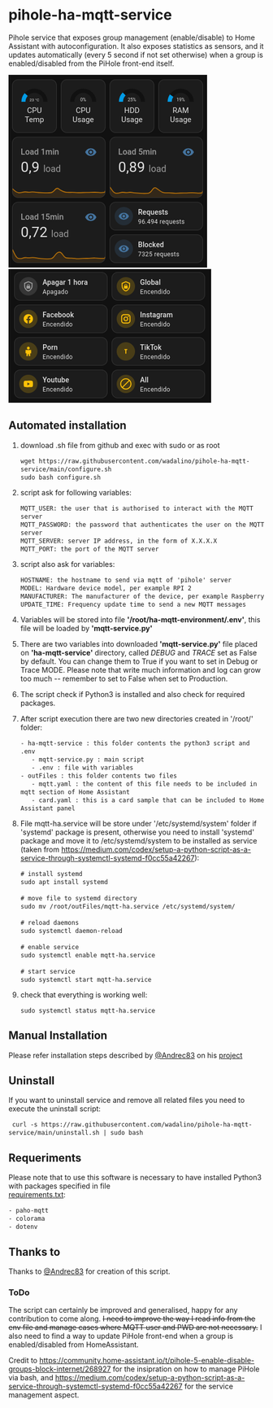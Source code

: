 # pihole-ha-mqtt-service
Pihole service that exposes group management (enable/disable) to Home Assistant with autoconfiguration.
It also exposes statistics as sensors, and it updates automatically (every 5 second if not set otherwise) when a group is enabled/disabled from the PiHole front-end itself.

![Parental control](https://github.com/wadalino/pihole-ha-mqtt-service/blob/main/card.png)
![Pihole reporting](https://github.com/wadalino/pihole-ha-mqtt-service/blob/main/card.switches.png)



## Automated installation
1) download .sh file from github and exec with sudo or as root
   ```
   wget https://raw.githubusercontent.com/wadalino/pihole-ha-mqtt-service/main/configure.sh
   sudo bash configure.sh
   ```
2) script ask for following variables:
   ```
   MQTT_USER: the user that is authorised to interact with the MQTT server
   MQTT_PASSWORD: the password that authenticates the user on the MQTT server
   MQTT_SERVER: server IP address, in the form of X.X.X.X
   MQTT_PORT: the port of the MQTT server
   ```
3) script also ask for variables:
   ```
   HOSTNAME: the hostname to send via mqtt of 'pihole' server
   MODEL: Hardware device model, per example RPI 2
   MANUFACTURER: The manufacturer of the device, per example Raspberry
   UPDATE_TIME: Frequency update time to send a new MQTT messages
   ```  
   
4) Variables will be stored into file **'/root/ha-mqtt-environment/.env'**, this file will be loaded by **'mqtt-service.py'**  
  
  
5) There are two variables into downloaded **'mqtt-service.py'** file placed on **'ha-mqtt-service'** directory, called *DEBUG* and *TRACE* set as False by default. You can change them to True if you want to set in Debug or Trace MODE. Please note that write much information and log can grow too much -- remember to set to False when set to Production.  
 
  
6) The script check if Python3 is installed and also check for required packages.


7) After script execution there are two new directories created in '/root/' folder:
   ```
   - ha-mqtt-service : this folder contents the python3 script and .env
      - mqtt-service.py : main script
      - .env : file with variables 
   - outFiles : this folder contents two files
      - mqtt.yaml : the content of this file needs to be included in mqtt section of Home Assistant
      - card.yaml : this is a card sample that can be included to Home Assistant panel
   ```
   

8) File mqtt-ha.service will be store under '/etc/systemd/system' folder if 'systemd' package is present, otherwise you need to install 'systemd' package and move it to /etc/systemd/system to be installed as service (taken from https://medium.com/codex/setup-a-python-script-as-a-service-through-systemctl-systemd-f0cc55a42267):
   ```
   # install systemd
   sudo apt install systemd
   
   # move file to systemd directory 
   sudo mv /root/outFiles/mqtt-ha.service /etc/systemd/system/
   
   # reload daemons
   sudo systemctl daemon-reload
   
   # enable service
   sudo systemctl enable mqtt-ha.service
   
   # start service
   sudo systemctl start mqtt-ha.service
   ```
9) check that everything is working well:
    ```
    sudo systemctl status mqtt-ha.service
    ```
## Manual Installation

Please refer installation steps described by [@Andrec83](https://github.com/Andrec83) on his [project](https://github.com/Andrec83/pihole-ha-mqtt-service)  

## Uninstall

If you want to uninstall service and remove all related files you need to execute the uninstall script:  
   ```
    curl -s https://raw.githubusercontent.com/wadalino/pihole-ha-mqtt-service/main/uninstall.sh | sudo bash
   ```   


## Requeriments
Please note that to use this software is necessary to have installed Python3 with packages specified in file  
[requirements.txt](https://raw.githubusercontent.com/wadalino/pihole-ha-mqtt-service/refs/heads/main/requirements.txt):
  ```
- paho-mqtt
- colorama
- dotenv
  ```

## Thanks to 
Thanks to [@Andrec83](https://github.com/Andrec83) for creation of this script.

### ToDo
The script can certainly be improved and generalised, happy for any contribution to come along. 
~~I need to improve the way I read info from the env file and manage cases where MQTT user and PWD are not necessary.~~ 
I also need to find a way to update PiHole front-end when a group is enabled/disabled from HomeAssistant.

Credit to https://community.home-assistant.io/t/pihole-5-enable-disable-groups-block-internet/268927 for the insipration on how to manage PiHole via bash, 
and https://medium.com/codex/setup-a-python-script-as-a-service-through-systemctl-systemd-f0cc55a42267 for the service management aspect. 
   
   

